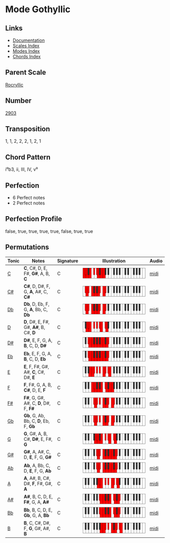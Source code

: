 # Mode Gothyllic

## Links

- [Documentation](README.md)
- [Scales Index](Scales.md)
- [Modes Index](Modes.md)
- [Chords Index](Chords.md)

## Parent Scale

[Rocryllic](ScaleRocryllic.md)

## Number

[2903](https://ianring.com/musictheory/scales/2903)

## Transposition

1, 1, 2, 2, 2, 1, 2, 1

## Chord Pattern

i⁰b3, ii, III, IV, v⁰

## Perfection

- 6 Perfect notes
- 2 Perfect notes

## Perfection Profile

false, true, true, true, true, false, true, true

## Permutations

| Tonic | Notes | Signature | Illustration | Audio |
|-------|-------|-----------|--------------|-------|
| [C](ModeCNaturalGothyllic.md) | **C**, C#, D, E, F#, **G#**, A, B, **C** | C | ![CNaturalGothyllic](ModeCNaturalGothyllic.png) | [midi](https://github.com/edipermadi/music/blob/main/docs/ModeCNaturalGothyllic.mid?raw=true) |
| [C#](ModeCSharpGothyllic.md) | **C#**, D, D#, F, G, **A**, A#, C, **C#** | C | ![CSharpGothyllic](ModeCSharpGothyllic.png) | [midi](https://github.com/edipermadi/music/blob/main/docs/ModeCSharpGothyllic.mid?raw=true) |
| [Db](ModeDFlatGothyllic.md) | **Db**, D, Eb, F, G, **A**, Bb, C, **Db** | C | ![DFlatGothyllic](ModeDFlatGothyllic.png) | [midi](https://github.com/edipermadi/music/blob/main/docs/ModeDFlatGothyllic.mid?raw=true) |
| [D](ModeDNaturalGothyllic.md) | **D**, D#, E, F#, G#, **A#**, B, C#, **D** | C | ![DNaturalGothyllic](ModeDNaturalGothyllic.png) | [midi](https://github.com/edipermadi/music/blob/main/docs/ModeDNaturalGothyllic.mid?raw=true) |
| [D#](ModeDSharpGothyllic.md) | **D#**, E, F, G, A, **B**, C, D, **D#** | C | ![DSharpGothyllic](ModeDSharpGothyllic.png) | [midi](https://github.com/edipermadi/music/blob/main/docs/ModeDSharpGothyllic.mid?raw=true) |
| [Eb](ModeEFlatGothyllic.md) | **Eb**, E, F, G, A, **B**, C, D, **Eb** | C | ![EFlatGothyllic](ModeEFlatGothyllic.png) | [midi](https://github.com/edipermadi/music/blob/main/docs/ModeEFlatGothyllic.mid?raw=true) |
| [E](ModeENaturalGothyllic.md) | **E**, F, F#, G#, A#, **C**, C#, D#, **E** | C | ![ENaturalGothyllic](ModeENaturalGothyllic.png) | [midi](https://github.com/edipermadi/music/blob/main/docs/ModeENaturalGothyllic.mid?raw=true) |
| [F](ModeFNaturalGothyllic.md) | **F**, F#, G, A, B, **C#**, D, E, **F** | C | ![FNaturalGothyllic](ModeFNaturalGothyllic.png) | [midi](https://github.com/edipermadi/music/blob/main/docs/ModeFNaturalGothyllic.mid?raw=true) |
| [F#](ModeFSharpGothyllic.md) | **F#**, G, G#, A#, C, **D**, D#, F, **F#** | C | ![FSharpGothyllic](ModeFSharpGothyllic.png) | [midi](https://github.com/edipermadi/music/blob/main/docs/ModeFSharpGothyllic.mid?raw=true) |
| [Gb](ModeGFlatGothyllic.md) | **Gb**, G, Ab, Bb, C, **D**, Eb, F, **Gb** | C | ![GFlatGothyllic](ModeGFlatGothyllic.png) | [midi](https://github.com/edipermadi/music/blob/main/docs/ModeGFlatGothyllic.mid?raw=true) |
| [G](ModeGNaturalGothyllic.md) | **G**, G#, A, B, C#, **D#**, E, F#, **G** | C | ![GNaturalGothyllic](ModeGNaturalGothyllic.png) | [midi](https://github.com/edipermadi/music/blob/main/docs/ModeGNaturalGothyllic.mid?raw=true) |
| [G#](ModeGSharpGothyllic.md) | **G#**, A, A#, C, D, **E**, F, G, **G#** | C | ![GSharpGothyllic](ModeGSharpGothyllic.png) | [midi](https://github.com/edipermadi/music/blob/main/docs/ModeGSharpGothyllic.mid?raw=true) |
| [Ab](ModeAFlatGothyllic.md) | **Ab**, A, Bb, C, D, **E**, F, G, **Ab** | C | ![AFlatGothyllic](ModeAFlatGothyllic.png) | [midi](https://github.com/edipermadi/music/blob/main/docs/ModeAFlatGothyllic.mid?raw=true) |
| [A](ModeANaturalGothyllic.md) | **A**, A#, B, C#, D#, **F**, F#, G#, **A** | C | ![ANaturalGothyllic](ModeANaturalGothyllic.png) | [midi](https://github.com/edipermadi/music/blob/main/docs/ModeANaturalGothyllic.mid?raw=true) |
| [A#](ModeASharpGothyllic.md) | **A#**, B, C, D, E, **F#**, G, A, **A#** | C | ![ASharpGothyllic](ModeASharpGothyllic.png) | [midi](https://github.com/edipermadi/music/blob/main/docs/ModeASharpGothyllic.mid?raw=true) |
| [Bb](ModeBFlatGothyllic.md) | **Bb**, B, C, D, E, **Gb**, G, A, **Bb** | C | ![BFlatGothyllic](ModeBFlatGothyllic.png) | [midi](https://github.com/edipermadi/music/blob/main/docs/ModeBFlatGothyllic.mid?raw=true) |
| [B](ModeBNaturalGothyllic.md) | **B**, C, C#, D#, F, **G**, G#, A#, **B** | C | ![BNaturalGothyllic](ModeBNaturalGothyllic.png) | [midi](https://github.com/edipermadi/music/blob/main/docs/ModeBNaturalGothyllic.mid?raw=true) |
